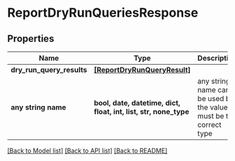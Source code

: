 # ReportDryRunQueriesResponse


## Properties
Name | Type | Description | Notes
------------ | ------------- | ------------- | -------------
**dry_run_query_results** | [**[ReportDryRunQueryResult]**](ReportDryRunQueryResult.md) |  | [optional] 
**any string name** | **bool, date, datetime, dict, float, int, list, str, none_type** | any string name can be used but the value must be the correct type | [optional]

[[Back to Model list]](../README.md#documentation-for-models) [[Back to API list]](../README.md#documentation-for-api-endpoints) [[Back to README]](../README.md)


